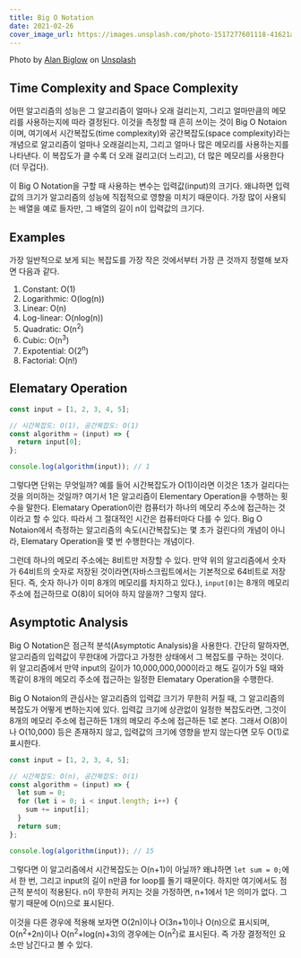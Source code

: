 ```yaml
---
title: Big O Notation
date: 2021-02-26
cover_image_url: https://images.unsplash.com/photo-1517277601118-41621a7767e1?ixid=MXwxMjA3fDB8MHxwaG90by1wYWdlfHx8fGVufDB8fHw%3D&ixlib=rb-1.2.1&auto=format&fit=crop&w=1489&q=80
---
```


<span class="photo-reference">Photo by <a href="https://unsplash.com/@abiglow?utm_source=unsplash&amp;utm_medium=referral&amp;utm_content=creditCopyText">Alan Biglow</a> on <a href="https://unsplash.com/s/photos/speedometer?utm_source=unsplash&amp;utm_medium=referral&amp;utm_content=creditCopyText">Unsplash</a></span>

## Time Complexity and Space Complexity

어떤 알고리즘의 성능은 그 알고리즘이 얼마나 오래 걸리는지, 그리고 얼마만큼의 메모리를 사용하는지에 따라 결정된다. 이것을 측정할 때 흔히 쓰이는 것이 Big O Notaion이며, 여기에서 시간복잡도(time complexity)와 공간복잡도(space complexity)라는 개념으로 알고리즘이 얼마나 오래걸리는지, 그리고 얼마나 많은 메모리를 사용하는지를 나타낸다. 이 복잡도가 클 수록 더 오래 걸리고(더 느리고), 더 많은 메모리를 사용한다(더 무겁다).

이 Big O Notation을 구할 때 사용하는 변수는 입력값(input)의 크기다. 왜냐하면 입력값의 크기가 알고리즘의 성능에 직접적으로 영향을 미치기 때문이다. 가장 많이 사용되는 배열을 예로 들자만, 그 배열의 길이 n이 입력값의 크기다.

## Examples

가장 일반적으로 보게 되는 복잡도를 가장 작은 것에서부터 가장 큰 것까지 정렬해 보자면 다음과 같다.

1. Constant: O(1)
1. Logarithmic: O(log(n))
1. Linear: O(n)
1. Log-linear: O(nlog(n))
1. Quadratic: O(n<sup>2</sup>)
1. Cubic: O(n<sup>3</sup>)
1. Expotential: O(2<sup>n</sup>)
1. Factorial: O(n!)

## Elematary Operation

```js
const input = [1, 2, 3, 4, 5];

// 시간복잡도: O(1), 공간복잡도: O(1)
const algorithm = (input) => {
  return input[0];
};

console.log(algorithm(input)); // 1
```

그렇다면 단위는 무엇일까? 예를 들어 시간복잡도가 O(1)이라면 이것은 1초가 걸리다는 것을 의미하는 것일까? 여기서 1은 알고리즘이 Elementary Operation을 수행하는 횟수을 말한다. Elematary Operation이란 컴퓨터가 하나의 메모리 주소에 접근하는 것이라고 할 수 있다. 따라서 그 절대적인 시간은 컴퓨터마다 다를 수 있다. Big O Notaion에서 측정하는 알고리즘의 속도(시간복잡도)는 몇 초가 걸린다의 개념이 아니라, Elematary Operation을 몇 번 수행한다는 개념이다.

그런데 하나의 메모리 주소에는 8비트만 저장할 수 있다. 만약 위의 알고리즘에서 숫자가 64비트의 숫자로 저장된 것이라면(자바스크립트에서는 기본적으로 64비트로 저장된다. 즉, 숫자 하나가 이미 8개의 메모리를 차지하고 있다.), `input[0]`는 8개의 메모리 주소에 접근하므로 O(8)이 되어야 하지 않을까? 그렇지 않다.

## Asymptotic Analysis

Big O Notation은 점근적 분석(Asymptotic Analysis)을 사용한다. 간단히 말하자면, 알고리즘의 입력값이 무한대에 가깝다고 가정한 상태에서 그 복잡도를 구하는 것이다. 위 알고리즘에서 만약 input의 길이가 10,000,000,000이라고 해도 길이가 5일 때와 똑같이 8개의 메모리 주소에 접근하는 일정한 Elematary Operation을 수행한다.

Big O Notaion의 관심사는 알고리즘의 입력값 크기가 무한히 커질 때, 그 알고리즘의 복잡도가 어떻게 변하는지에 있다. 입력값 크기에 상관없이 일정한 복잡도라면, 그것이 8개의 메모리 주소에 접근하든 1개의 메모리 주소에 접근하든 1로 본다. 그래서 O(8)이나 O(10,000) 등은 존재하지 않고, 입력값의 크기에 영향을 받지 않는다면 모두 O(1)로 표시한다.

```js
const input = [1, 2, 3, 4, 5];

// 시간복잡도: O(n), 공간복잡도: O(1)
const algorithm = (input) => {
  let sum = 0;
  for (let i = 0; i < input.length; i++) {
    sum += input[i];
  }
  return sum;
};

console.log(algorithm(input)); // 15
```

그렇다면 이 알고리즘에서 시간복잡도는 O(n+1)이 아닐까? 왜냐하면 `let sum = 0;`에서 한 번, 그리고 input의 길이 n만큼 for loop를 돌기 때문이다. 하지만 여기에서도 점근적 분석이 적용된다. n이 무한히 커지는 것을 가정하면, n+1에서 1은 의미가 없다. 그렇기 때문에 O(n)으로 표시된다.

이것을 다른 경우에 적용해 보자면 O(2n)이나 O(3n+1)이나 O(n)으로 표시되며, O(n<sup>2</sup>+2n)이나 O(n<sup>2</sup>+log(n)+3)의 경우에는 O(n<sup>2</sup>)로 표시된다. 즉 가장 결정적인 요소만 남긴다고 볼 수 있다.
